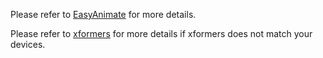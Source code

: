 Please refer to [EasyAnimate](https://github.com/aigc-apps/EasyAnimate) for more details.

Please refer to [xformers](https://github.com/facebookresearch/xformers/blob/main/README.md) for more details if xformers does not match your devices.
